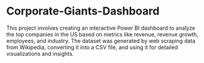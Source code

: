 # Corporate-Giants-Dashboard

This project involves creating an interactive Power BI dashboard to analyze the top companies in the US based on metrics like revenue, revenue growth, employees, and industry. The dataset was generated by web scraping data from Wikipedia, converting it into a CSV file, and using it for detailed visualizations and insights.








